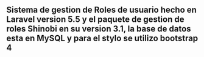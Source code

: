 ## Sistema de gestion de Roles de usuario hecho en Laravel version 5.5 y el paquete de gestion de roles Shinobi en su version 3.1, la base de datos esta en MySQL y para el stylo se utilizo bootstrap 4

